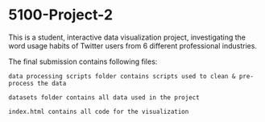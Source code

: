 # 5100-Project-2

This is a student, interactive data visualization project, investigating the word usage habits of Twitter users from 6 different professional industries.

The final submission contains following files:
	
	data processing scripts folder contains scripts used to clean & pre-process the data

	datasets folder contains all data used in the project

	index.html contains all code for the visualization